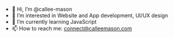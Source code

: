 - 👋 Hi, I’m @callee-mason
- 👀 I’m interested in Website and App development, UI/UX design
- 🌱 I’m currently learning JavaScript
- 📫 How to reach me: connect@calleemason.com

<!---
callee-mason/callee-mason is a ✨ special ✨ repository because its `README.md` (this file) appears on your GitHub profile.
You can click the Preview link to take a look at your changes.
--->
